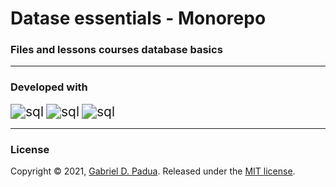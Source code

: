 # Datase essentials - Monorepo

### Files and lessons courses database basics

---

### Developed with

<img src="https://img.icons8.com/color/48/000000/sql.png" alt="sql" style="zoom: 150%;" />

<img src="https://img.icons8.com/color/48/000000/postgreesql.png" alt="sql" style="zoom: 150%;" />

<img src="https://img.icons8.com/color/48/000000/mysql-logo.png" alt="sql" style="zoom: 150%;" />

---


### License

Copyright © 2021, [Gabriel D. Padua](https://github.com/gabrielDpadua21).
Released under the [MIT license](LICENSE).